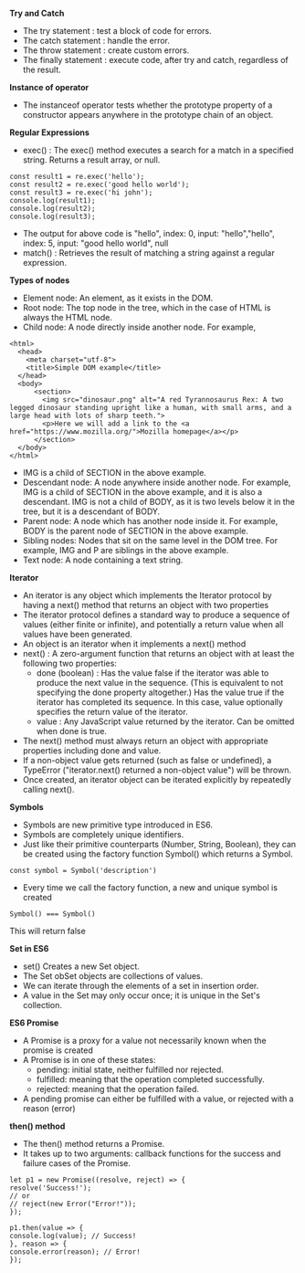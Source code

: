**Try and Catch**
* The try statement : test a block of code for errors.
* The catch statement : handle the error.
* The throw statement : create custom errors.
* The finally statement : execute code, after try and catch, regardless of the result.

**Instance of operator**
* The instanceof operator tests whether the prototype property of a constructor appears anywhere in the prototype chain of an object.

**Regular Expressions**
* exec() : The exec() method executes a search for a match in a specified string. Returns a result array, or null.
```
const result1 = re.exec('hello');
const result2 = re.exec('good hello world');
const result3 = re.exec('hi john');
console.log(result1);
console.log(result2);
console.log(result3);
```
* The output for above code is "hello", index: 0, input: "hello","hello", index: 5, input: "good hello world", null
*  match() : Retrieves the result of matching a string against a regular expression.



**Types of nodes**
* Element node: An element, as it exists in the DOM.
* Root node: The top node in the tree, which in the case of HTML is always the HTML node.
* Child node: A node directly inside another node. For example,
```
<html>
  <head>
    <meta charset="utf-8">
    <title>Simple DOM example</title>
  </head>
  <body>
      <section>
        <img src="dinosaur.png" alt="A red Tyrannosaurus Rex: A two legged dinosaur standing upright like a human, with small arms, and a large head with lots of sharp teeth.">
        <p>Here we will add a link to the <a href="https://www.mozilla.org/">Mozilla homepage</a></p>
      </section>
  </body>
</html>
```

* IMG is a child of SECTION in the above example.
* Descendant node: A node anywhere inside another node. For example, IMG is a child of SECTION in the above example, and it is also a descendant. IMG is not a child of BODY, as it   is two levels below it in the tree, but it is a descendant of BODY.
* Parent node: A node which has another node inside it. For example, BODY is the parent node of SECTION in the above example.
* Sibling nodes: Nodes that sit on the same level in the DOM tree. For example, IMG and P are siblings in the above example.
* Text node: A node containing a text string.

**Iterator**
* An iterator is any object which implements the Iterator protocol by having a next() method that returns an object with two properties
* The iterator protocol defines a standard way to produce a sequence of values (either finite or infinite), and potentially a return value when all values have been generated.
* An object is an iterator when it implements a next() method 
* next() : A zero-argument function that returns an object with at least the following two properties:
  * done (boolean) : Has the value false if the iterator was able to produce the next value in the sequence. (This is equivalent to not specifying the done property altogether.)
    Has the value true if the iterator has completed its sequence. In this case, value optionally specifies the return value of the iterator.
  * value : Any JavaScript value returned by the iterator. Can be omitted when done is true.
* The next() method must always return an object with appropriate properties including done and value. 
* If a non-object value gets returned (such as false or undefined), a TypeError ("iterator.next() returned a non-object value") will be thrown.
* Once created, an iterator object can be iterated explicitly by repeatedly calling next().

**Symbols**
* Symbols are new primitive type introduced in ES6.
* Symbols are completely unique identifiers. 
* Just like their primitive counterparts (Number, String, Boolean), they can be created using the factory function Symbol() which returns a Symbol.
```
const symbol = Symbol('description')
```
* Every time we call the factory function, a new and unique symbol is created
```
Symbol() === Symbol()
```
   This will return false
  
  
  **Set in ES6**
   * set() Creates a new Set object.
   * The Set obSet objects are collections of values. 
   * We can iterate through the elements of a set in insertion order. 
   * A value in the Set may only occur once; it is unique in the Set's collection. 
   
   **ES6 Promise**
   * A Promise is a proxy for a value not necessarily known when the promise is created
   * A Promise is in one of these states:
       * pending: initial state, neither fulfilled nor rejected.
       * fulfilled: meaning that the operation completed successfully.
       * rejected: meaning that the operation failed.
   * A pending promise can either be fulfilled with a value, or rejected with a reason (error)
   
   **then() method**
   * The then() method returns a Promise. 
   * It takes up to two arguments: callback functions for the success and failure cases of the Promise.
   ```
   let p1 = new Promise((resolve, reject) => {
  resolve('Success!');
  // or
  // reject(new Error("Error!"));
});

p1.then(value => {
  console.log(value); // Success!
}, reason => {
  console.error(reason); // Error!
});
```

   
